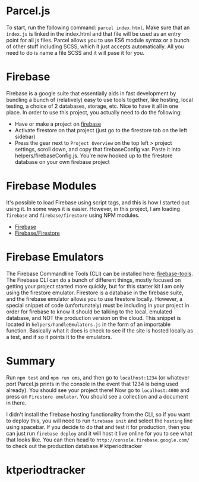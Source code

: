 # Parcel.js
To start, run the following command: `parcel index.html`. Make sure that an `index.js` is linked in the index.html and that file will be used as an entry point for all js files. Parcel allows you to use ES6 module syntax or a bunch of other stuff including SCSS, which it just accepts automatically. All you need to do is name a file SCSS and it will pase it for you.

# Firebase
Firebase is a google suite that essentially aids in fast development by bundling a bunch of (relatively) easy to use tools together, like hosting, local testing, a choice of 2 databases, storage, etc. Nice to have it all in one place. In order to use this project, you actually need to do the following:
* Have or make a project on [firebase](http://console.firebase.google.com/)
* Activate firestore on that project (just go to the firestore tab on the left sidebar)
* Press the gear next to `Project Overview` on the top left > project settings, scroll down, and copy that firebaseConfig var. Paste it into helpers/firebaseConfig.js. You're now hooked up to the firestore database on your own firebase project

# Firebase Modules
It's possible to load Firebase using script tags, and this is how I started out using it. In some ways it is easier. However, in this project, I am loading `firebase` and `firebase/firestore` using NPM modules.

* [Firebase](https://www.npmjs.com/package/firebase)
* [Firebase/Firestore](https://www.npmjs.com/package/@firebase/firestore)

# Firebase Emulators
The Firebase Commandline Tools (CLI) can be installed here: [firebase-tools](https://www.npmjs.com/package/firebase-tools). The Firebase CLI can do a bunch of different things, mostly focused on getting your project started more quickly, but for this starter kit I am only using the firestore emulator. Firestore is a database in the firebase suite, and the firebase emulator allows you to use firestore locally. However, a special snippet of code (unfortunately) must be including in your project in order for firebase to know it should be talking to the local, emulated database, and NOT the production version on the cloud. This snippet is located in `helpers/handleEmulators.js` in the form of an importable function. Basically what it does is check to see if the site is hosted locally as a test, and if so it points it to the emulators.

# Summary
Run `npm test` and `npm run ems`, and then go to `localhost:1234` (or whatever port Parcel.js prints in the console in the event that 1234 is being used already). You should see your project there! Now go to `localhost:4000` and press on `Firestore emulator`. You should see a collection and a document in there.

I didn't install the firebase hosting functionality from the CLI, so if you want to deploy this, you will need to run `firebase init` and select the `hosting` line using spacebar. If you decide to do that and test it for production, then you can just run `firebase deploy` and it will host it live online for you to see what that looks like. You can then head to `http://console.firebase.google.com/` to check out the production database.# ktperiodtracker
# ktperiodtracker
